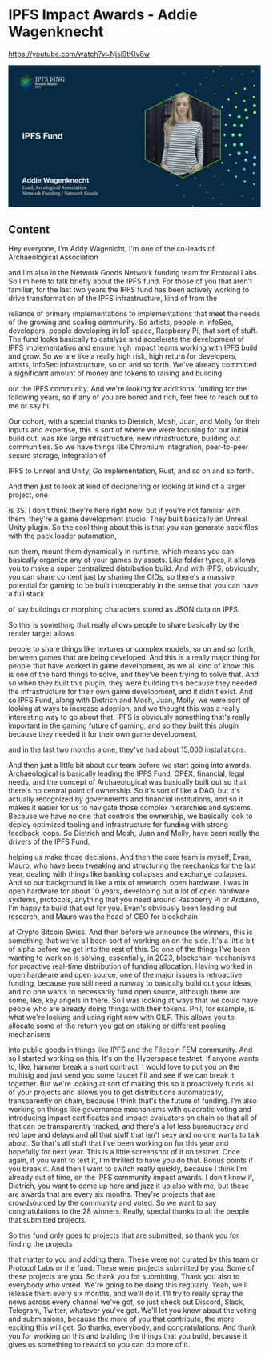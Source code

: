 
# IPFS Impact Awards - Addie Wagenknecht

<https://youtube.com/watch?v=Njsi9tKIv8w>

![image for IPFS Impact Awards - Addie Wagenknecht](/thing23/Njsi9tKIv8w.jpg)

## Content

Hey everyone, I'm Addy Wagenicht, I'm one of the co-leads of Archaeological Association

and I'm also in the Network Goods Network funding team for Protocol Labs.
So I'm here to talk briefly about the IPFS fund. For those of you that aren't familiar, for the last two years the IPFS fund has been actively working to drive transformation of the IPFS infrastructure, kind of from the

reliance of primary implementations to implementations that meet the needs of the growing and scaling
community. So artists, people in InfoSec, developers, people developing in IoT space, Raspberry
Pi, that sort of stuff. The fund looks basically to catalyze and accelerate the development of IPFS implementation and
ensure high impact teams working with IPFS build and grow. So we are like a really high risk, high return for developers, artists, InfoSec infrastructure,
so on and so forth. We've already committed a significant amount of money and tokens to raising and building

out the IPFS community. And we're looking for additional funding for the following years, so if any of you are bored and rich, feel free to reach out to me or say hi.

Our cohort, with a special thanks to Dietrich, Mosh, Juan, and Molly for their inputs and expertise, this is sort of where we were focusing for our initial build out, was like large
infrastructure, new infrastructure, building out communities. So we have things like Chromium integration, peer-to-peer secure storage, integration of

IPFS to Unreal and Unity, Go implementation, Rust, and so on and so forth.

And then just to look at kind of deciphering or looking at kind of a larger project, one

is 3S. I don't think they're here right now, but if you're not familiar with them, they're a game development studio. They built basically an Unreal Unity plugin. So the cool thing about this is that you can generate pack files with the pack loader automation,

run them, mount them dynamically in runtime, which means you can basically organize any of your games by assets. Like folder types, it allows you to make a super centralized distribution build.
And with IPFS, obviously, you can share content just by sharing the CIDs, so there's a massive potential for gaming to be built interoperably in the sense that you can have a full stack

of say buildings or morphing characters stored as JSON data on IPFS.

So this is something that really allows people to share basically by the render target allows

people to share things like textures or complex models, so on and so forth, between games that are being developed. And this is a really major thing for people that have worked in game development, as we all kind of know this is one of the hard things to solve, and they've been trying to solve that. And so when they built this plugin, they were building this because they needed the infrastructure for their own game development, and it didn't exist. And so IPFS Fund, along with Dietrich and Mosh, Juan, Molly, we were sort of looking at ways to increase adoption, and we thought this was a really interesting way to go about that. IPFS is obviously something that's really important in the gaming future of gaming, and so they built this plugin because they needed it for their own game development,

and in the last two months alone, they've had about 15,000 installations.

And then just a little bit about our team before we start going into awards. Archaeological is basically leading the IPFS Fund, OPEX, financial, legal needs, and the
concept of Archaeological was basically built out so that there's no central point of ownership.
So it's sort of like a DAO, but it's actually recognized by governments and financial institutions,
and so it makes it easier for us to navigate those complex hierarchies and systems. Because we have no one that controls the ownership, we basically look to deploy optimized tooling
and infrastructure for funding with strong feedback loops. So Dietrich and Mosh, Juan and Molly, have been really the drivers of the IPFS Fund,

helping us make those decisions. And then the core team is myself, Evan, Mauro, who have been tweaking and structuring the mechanics for the last year, dealing with things like banking collapses and exchange collapses. And so our background is like a mix of research, open hardware. I was in open hardware for about 10 years, developing out a lot of open hardware systems, protocols, anything that you need around Raspberry Pi or Arduino, I'm happy to build that out for you. Evan's obviously been leading out research, and Mauro was the head of CEO for blockchain

at Crypto Bitcoin Swiss.
And then before we announce the winners, this is something that we've all been sort of working on on the side. It's a little bit of alpha before we get into the rest of this. So one of the things I've been wanting to work on is solving, essentially, in 2023,
blockchain mechanisms for proactive real-time distribution of funding allocation.
Having worked in open hardware and open source, one of the major issues is retroactive funding, because you still need a runway to basically build out your ideas, and no one wants to necessarily fund open source, although there are some, like, key angels in there. So I was looking at ways that we could have people who are already doing things with their tokens. Phil, for example, is what we're looking and using right now with GILF. This allows you to allocate some of the return you get on staking or different pooling mechanisms

into public goods in things like IPFS and the Filecoin FEM community.
And so I started working on this. It's on the Hyperspace testnet. If anyone wants to, like, hammer break a smart contract, I would love to put you on the multisig
and just send you some faucet fill and see if we can break it together. But we're looking at sort of making this so it proactively funds all of your projects and allows you to get distributions automatically, transparently on chain, because I think that's the future of funding. I'm also working on things like governance mechanisms with quadratic voting and introducing
impact certificates and impact evaluators on chain so that all of that can be transparently tracked, and there's a lot less bureaucracy and red tape and delays and all that stuff that isn't sexy and no one wants to talk about. So that's all stuff that I've been working on for this year and hopefully for next year.
This is a little screenshot of it on testnet. Once again, if you want to test it, I'm thrilled to have you do that. Bonus points if you break it. And then I want to switch really quickly, because I think I'm already out of time, on the IPFS community impact awards. I don't know if, Dietrich, you want to come up here and jazz it up also with me, but these are awards that are every six months. They're projects that are crowdsourced by the community and voted. So we want to say congratulations to the 28 winners.
Really, special thanks to all the people that submitted projects.

So this fund only goes to projects that are submitted, so thank you for finding the projects

that matter to you and adding them. These were not curated by this team or Protocol Labs or the fund. These were projects submitted by you. Some of these projects are you. So thank you for submitting. Thank you also to everybody who voted. We're going to be doing this regularly. Yeah, we'll release them every six months, and we'll do it. I'll try to really spray the news across every channel we've got, so just check out Discord,
Slack, Telegram, Twitter, whatever you've got. We'll let you know about the voting and submissions, because the more of you that contribute, the more exciting this will get. So thanks, everybody, and congratulations. And thank you for working on this and building the things that you build, because it gives us something to reward so you can do more of it.

